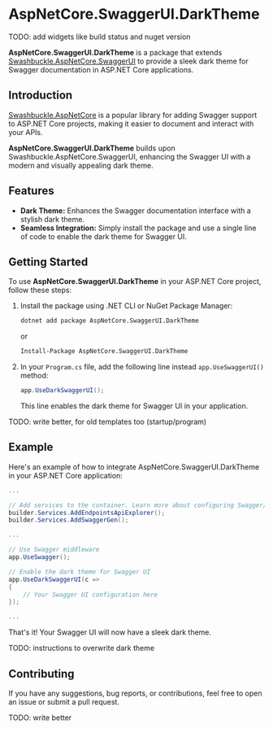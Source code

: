 # AspNetCore.SwaggerUI.DarkTheme

TODO: add widgets like build status and nuget version

**AspNetCore.SwaggerUI.DarkTheme** is a package that extends [Swashbuckle.AspNetCore.SwaggerUI](https://github.com/domaindrivendev/Swashbuckle.AspNetCore) to provide a sleek dark theme for Swagger documentation in ASP.NET Core applications.

## Introduction

[Swashbuckle.AspNetCore](https://github.com/domaindrivendev/Swashbuckle.AspNetCore) is a popular library for adding Swagger support to ASP.NET Core projects, making it easier to document and interact with your APIs.

**AspNetCore.SwaggerUI.DarkTheme** builds upon Swashbuckle.AspNetCore.SwaggerUI, enhancing the Swagger UI with a modern and visually appealing dark theme.

## Features

- **Dark Theme:** Enhances the Swagger documentation interface with a stylish dark theme.
- **Seamless Integration:** Simply install the package and use a single line of code to enable the dark theme for Swagger UI.

## Getting Started

To use **AspNetCore.SwaggerUI.DarkTheme** in your ASP.NET Core project, follow these steps:

1. Install the package using .NET CLI or NuGet Package Manager:

	```bash
	dotnet add package AspNetCore.SwaggerUI.DarkTheme
	```

	or

	```bash
	Install-Package AspNetCore.SwaggerUI.DarkTheme
	```

2. In your `Program.cs` file, add the following line instead `app.UseSwaggerUI()` method:

	```csharp
	app.UseDarkSwaggerUI();
	```
	
	This line enables the dark theme for Swagger UI in your application.

TODO: write better, for old templates too (startup/program)

## Example
Here's an example of how to integrate AspNetCore.SwaggerUI.DarkTheme in your ASP.NET Core application:

```csharp
...

// Add services to the container. Learn more about configuring Swagger/OpenAPI at https://aka.ms/aspnetcore/swashbuckle
builder.Services.AddEndpointsApiExplorer();
builder.Services.AddSwaggerGen();

...

// Use Swagger middleware
app.UseSwagger();

// Enable the dark theme for Swagger UI
app.UseDarkSwaggerUI(c =>
{
    // Your Swagger UI configuration here
});

...

```

That's it! Your Swagger UI will now have a sleek dark theme.

TODO: instructions to overwrite dark theme

## Contributing
If you have any suggestions, bug reports, or contributions, feel free to open an issue or submit a pull request.

TODO: write better